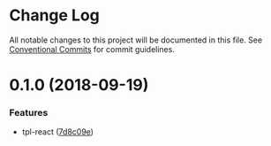 # Change Log

All notable changes to this project will be documented in this file.
See [Conventional Commits](https://conventionalcommits.org) for commit guidelines.

<a name="0.1.0"></a>
# 0.1.0 (2018-09-19)


### Features

* tpl-react ([7d8c09e](https://github.com/36node/sketch/commit/7d8c09e))
